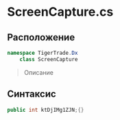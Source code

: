 
# ScreenCapture.cs
## Расположение
```csharp
namespace TigerTrade.Dx  
    class ScreenCapture
```

> Описание

## Синтаксис
```csharp
public int ktDjIMg1ZJN;{}
```
